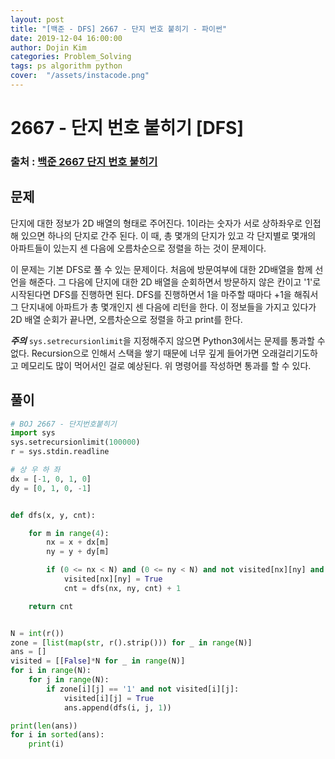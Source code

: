 ```yaml
---
layout: post
title: "[백준 - DFS] 2667 - 단지 번호 붙히기 - 파이썬"
date: 2019-12-04 16:00:00
author: Dojin Kim
categories: Problem_Solving
tags: ps algorithm python
cover:  "/assets/instacode.png"
---
```


# 2667 - 단지 번호 붙히기 [DFS]

### 출처 : <a href="https://www.acmicpc.net/problem/1667"> 백준 2667 단지 번호 붙히기</a>

## 문제
단지에 대한 정보가 2D 배열의 형태로 주어진다. 1이라는 숫자가 서로 상하좌우로 인접해 있으면 하나의 단지로 간주 된다. 이 때, 총 몇개의 단지가 있고 각 단지별로 몇개의 아파트들이 있는지 센 다음에 오름차순으로 정렬을 하는 것이 문제이다.


이 문제는 기본 DFS로 풀 수 있는 문제이다. 처음에 방문여부에 대한 2D배열을 함께 선언을 해준다. 그 다음에 단지에 대한 2D 배열을 순회하면서 방문하지 않은 칸이고 '1'로 시작된다면 DFS를 진행하면 된다. DFS를 진행하면서 1을 마주할 때마다 +1을 해줘서 그 단지내에 아파트가 총 몇개인지 센 다음에 리턴을 한다. 이 정보들을 가지고 있다가 2D 배열 순회가 끝나면, 오름차순으로 정렬을 하고 print를 한다.

***주의*** `sys.setrecursionlimit`을 지정해주지 않으면 Python3에서는 문제를 통과할 수 없다. Recursion으로 인해서 스택을 쌓기 때문에 너무 깊게 들어가면 오래걸리기도하고 메모리도 많이 먹어서인 걸로 예상된다. 위 명령어를 작성하면 통과를 할 수 있다. 

## 풀이
```python
# BOJ 2667 - 단지번호붙히기
import sys
sys.setrecursionlimit(100000)
r = sys.stdin.readline

# 상 우 하 좌
dx = [-1, 0, 1, 0]
dy = [0, 1, 0, -1]


def dfs(x, y, cnt):

    for m in range(4):
        nx = x + dx[m]
        ny = y + dy[m]

        if (0 <= nx < N) and (0 <= ny < N) and not visited[nx][ny] and zone[nx][ny] == '1':
            visited[nx][ny] = True
            cnt = dfs(nx, ny, cnt) + 1

    return cnt


N = int(r())
zone = [list(map(str, r().strip())) for _ in range(N)]
ans = []
visited = [[False]*N for _ in range(N)]
for i in range(N):
    for j in range(N):
        if zone[i][j] == '1' and not visited[i][j]:
            visited[i][j] = True
            ans.append(dfs(i, j, 1))

print(len(ans))
for i in sorted(ans):
    print(i)

```